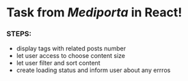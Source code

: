 # Task from *Mediporta* in React!


### STEPS: 
 - display tags with related posts number
 - let user access to choose content size 
 - let user filter and sort content
 - create loading status and inform user about any errros